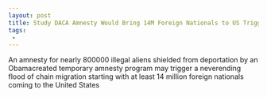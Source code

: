 ```yaml
---
layout: post
title: Study DACA Amnesty Would Bring 14M Foreign Nationals to US Trigger NeverEnding Chain Migration
tags:
 -
---
```

An amnesty for nearly 800000 illegal aliens shielded from deportation by an Obamacreated temporary amnesty program may trigger a neverending flood of chain migration starting with at least 14 million foreign nationals coming to the United States
